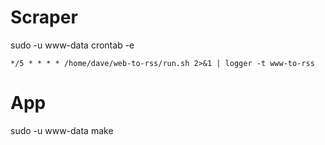 # Scraper
sudo -u www-data crontab -e

```
*/5 * * * * /home/dave/web-to-rss/run.sh 2>&1 | logger -t www-to-rss
```

# App
sudo -u www-data make
